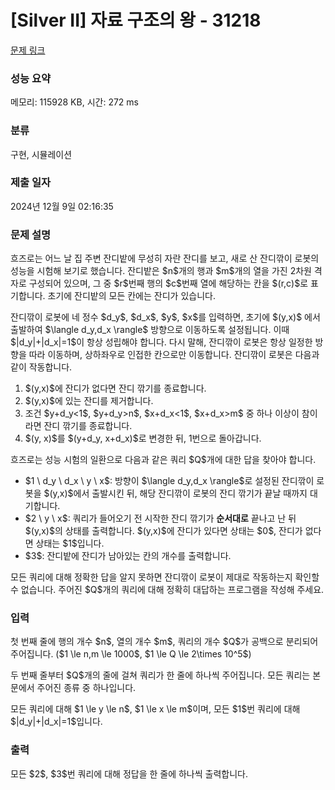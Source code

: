 # [Silver II] 자료 구조의 왕 - 31218 

[문제 링크](https://www.acmicpc.net/problem/31218) 

### 성능 요약

메모리: 115928 KB, 시간: 272 ms

### 분류

구현, 시뮬레이션

### 제출 일자

2024년 12월 9일 02:16:35

### 문제 설명

<p>흐즈로는 어느 날 집 주변 잔디밭에 무성히 자란 잔디를 보고, 새로 산 잔디깎이 로봇의 성능을 시험해 보기로 했습니다. 잔디밭은 $n$개의 행과 $m$개의 열을 가진 2차원 격자로 구성되어 있으며, 그 중 $r$번째 행의 $c$번째 열에 해당하는 칸을 $(r,c)$로 표기합니다. 초기에 잔디밭의 모든 칸에는 잔디가 있습니다.</p>

<p>잔디깎이 로봇에 네 정수 $d_y$, $d_x$, $y$, $x$를 입력하면, 초기에 $(y,x)$ 에서 출발하여 $\langle d_y,d_x \rangle$ 방향으로 이동하도록 설정됩니다. 이때 $|d_y|+|d_x|=1$이 항상 성립해야 합니다. 다시 말해, 잔디깎이 로봇은 항상 일정한 방향을 따라 이동하며, 상하좌우로 인접한 칸으로만 이동합니다. 잔디깎이 로봇은 다음과 같이 작동합니다.</p>

<ol>
	<li>$(y,x)$에 잔디가 없다면 잔디 깎기를 종료합니다.</li>
	<li>$(y,x)$에 있는 잔디를 제거합니다.</li>
	<li>조건 $y+d_y<1$, $y+d_y>n$, $x+d_x<1$, $x+d_x>m$ 중 하나 이상이 참이라면 잔디 깎기를 종료합니다.</li>
	<li>$(y, x)$를 $(y+d_y, x+d_x)$로 변경한 뒤, 1번으로 돌아갑니다.</li>
</ol>

<p>흐즈로는 성능 시험의 일환으로 다음과 같은 쿼리 $Q$개에 대한 답을 찾아야 합니다.</p>

<ul>
	<li>$1 \ d_y \ d_x \ y \ x$: 방향이 $\langle d_y,d_x \rangle$로 설정된 잔디깎이 로봇을 $(y,x)$에서 출발시킨 뒤, 해당 잔디깎이 로봇의 잔디 깎기가 끝날 때까지 대기합니다.</li>
	<li>$2 \ y \ x$: 쿼리가 들어오기 전 시작한 잔디 깎기가 <strong>순서대로</strong> 끝나고 난 뒤 $(y,x)$의 상태를 출력합니다. $(y,x)$에 잔디가 있다면 상태는 $0$, 잔디가 없다면 상태는 $1$입니다.</li>
	<li>$3$: 잔디밭에 잔디가 남아있는 칸의 개수를 출력합니다.</li>
</ul>

<p>모든 쿼리에 대해 정확한 답을 알지 못하면 잔디깎이 로봇이 제대로 작동하는지 확인할 수 없습니다. 주어진 $Q$개의 쿼리에 대해 정확히 대답하는 프로그램을 작성해 주세요.</p>

### 입력 

 <p>첫 번째 줄에 행의 개수 $n$, 열의 개수 $m$, 쿼리의 개수 $Q$가 공백으로 분리되어 주어집니다. ($1 \le n,m \le 1000$, $1 \le Q \le 2\times 10^5$)</p>

<p>두 번째 줄부터 $Q$개의 줄에 걸쳐 쿼리가 한 줄에 하나씩 주어집니다. 모든 쿼리는 본문에서 주어진 종류 중 하나입니다.</p>

<p>모든 쿼리에 대해 $1 \le y \le n$, $1 \le x \le m$이며, 모든 $1$번 쿼리에 대해 $|d_y|+|d_x|=1$입니다.</p>

### 출력 

 <p>모든 $2$, $3$번 쿼리에 대해 정답을 한 줄에 하나씩 출력합니다.</p>

